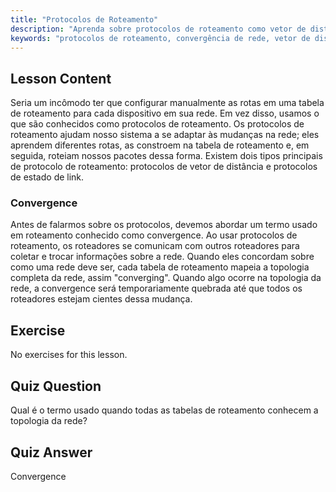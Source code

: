 ```yaml
---
title: "Protocolos de Roteamento"
description: "Aprenda sobre protocolos de roteamento como vetor de distância e estado de link. Entenda a convergência de rede e como os roteadores se adaptam às mudanças. Comece sua jornada em redes Linux!"
keywords: "protocolos de roteamento, convergência de rede, vetor de distância, estado de link, redes Linux, guia para iniciantes, tutorial de rede"
---
```


## Lesson Content

Seria um incômodo ter que configurar manualmente as rotas em uma tabela de roteamento para cada dispositivo em sua rede. Em vez disso, usamos o que são conhecidos como protocolos de roteamento. Os protocolos de roteamento ajudam nosso sistema a se adaptar às mudanças na rede; eles aprendem diferentes rotas, as constroem na tabela de roteamento e, em seguida, roteiam nossos pacotes dessa forma. Existem dois tipos principais de protocolo de roteamento: protocolos de vetor de distância e protocolos de estado de link.

### Convergence

Antes de falarmos sobre os protocolos, devemos abordar um termo usado em roteamento conhecido como convergence. Ao usar protocolos de roteamento, os roteadores se comunicam com outros roteadores para coletar e trocar informações sobre a rede. Quando eles concordam sobre como uma rede deve ser, cada tabela de roteamento mapeia a topologia completa da rede, assim "converging". Quando algo ocorre na topologia da rede, a convergence será temporariamente quebrada até que todos os roteadores estejam cientes dessa mudança.

## Exercise

No exercises for this lesson.

## Quiz Question

Qual é o termo usado quando todas as tabelas de roteamento conhecem a topologia da rede?

## Quiz Answer

Convergence
